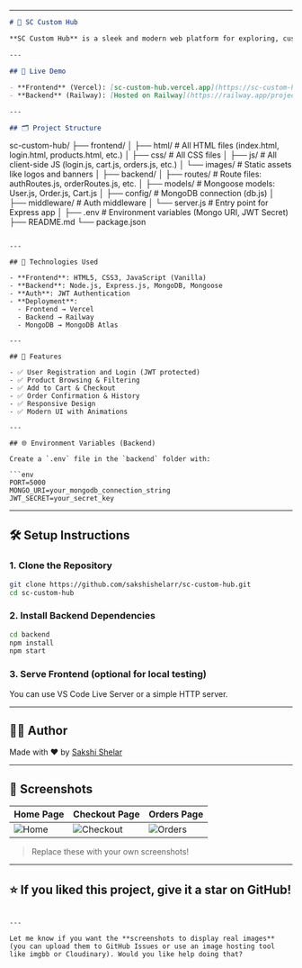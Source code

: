 

---

```markdown
# 🎁 SC Custom Hub

**SC Custom Hub** is a sleek and modern web platform for exploring, customizing, and purchasing personalized gifts like mugs, t-shirts, photo frames, and more — perfect for every occasion.

---

## 🚀 Live Demo

- **Frontend** (Vercel): [sc-custom-hub.vercel.app](https://sc-custom-hub.vercel.app)
- **Backend** (Railway): [Hosted on Railway](https://railway.app/project)

---

## 🗂️ Project Structure

```

sc-custom-hub/
├── frontend/
│   ├── html/           # All HTML files (index.html, login.html, products.html, etc.)
│   ├── css/            # All CSS files
│   ├── js/             # All client-side JS (login.js, cart.js, orders.js, etc.)
│   └── images/         # Static assets like logos and banners
│
├── backend/
│   ├── routes/         # Route files: authRoutes.js, orderRoutes.js, etc.
│   ├── models/         # Mongoose models: User.js, Order.js, Cart.js
│   ├── config/         # MongoDB connection (db.js)
│   ├── middleware/     # Auth middleware
│   └── server.js       # Entry point for Express app
│
├── .env                # Environment variables (Mongo URI, JWT Secret)
├── README.md
└── package.json

````

---

## 🧰 Technologies Used

- **Frontend**: HTML5, CSS3, JavaScript (Vanilla)
- **Backend**: Node.js, Express.js, MongoDB, Mongoose
- **Auth**: JWT Authentication
- **Deployment**:
  - Frontend → Vercel
  - Backend → Railway
  - MongoDB → MongoDB Atlas

---

## 🔐 Features

- ✅ User Registration and Login (JWT protected)
- ✅ Product Browsing & Filtering
- ✅ Add to Cart & Checkout
- ✅ Order Confirmation & History
- ✅ Responsive Design
- ✅ Modern UI with Animations

---

## 🌐 Environment Variables (Backend)

Create a `.env` file in the `backend` folder with:

```env
PORT=5000
MONGO_URI=your_mongodb_connection_string
JWT_SECRET=your_secret_key
````

---

## 🛠️ Setup Instructions

### 1. Clone the Repository

```bash
git clone https://github.com/sakshishelarr/sc-custom-hub.git
cd sc-custom-hub
```

### 2. Install Backend Dependencies

```bash
cd backend
npm install
npm start
```

### 3. Serve Frontend (optional for local testing)

You can use VS Code Live Server or a simple HTTP server.

---

## 👩‍💻 Author

Made with ❤️ by [Sakshi Shelar](https://github.com/sakshishelarr)

---

## 📸 Screenshots

| Home Page                                                   | Checkout Page                                                  | Orders Page                                                |
| ----------------------------------------------------------- | -------------------------------------------------------------- | ---------------------------------------------------------- |
| ![Home](https://via.placeholder.com/300x180?text=Home+Page) | ![Checkout](https://via.placeholder.com/300x180?text=Checkout) | ![Orders](https://via.placeholder.com/300x180?text=Orders) |

> Replace these with your own screenshots!

---

## ⭐️ If you liked this project, give it a star on GitHub!

```

---

Let me know if you want the **screenshots to display real images** (you can upload them to GitHub Issues or use an image hosting tool like imgbb or Cloudinary). Would you like help doing that?
```
